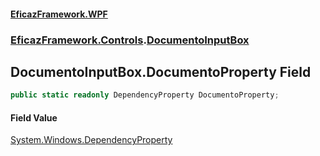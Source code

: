 #### [EficazFramework.WPF](EficazFrameworkWPF.md 'EficazFramework WPF')
### [EficazFramework.Controls](EficazFrameworkWPF.md#EficazFramework.Controls 'EficazFramework.Controls').[DocumentoInputBox](EficazFramework.Controls/DocumentoInputBox.md 'EficazFramework.Controls.DocumentoInputBox')

## DocumentoInputBox.DocumentoProperty Field

```csharp
public static readonly DependencyProperty DocumentoProperty;
```

#### Field Value
[System.Windows.DependencyProperty](https://docs.microsoft.com/en-us/dotnet/api/System.Windows.DependencyProperty 'System.Windows.DependencyProperty')